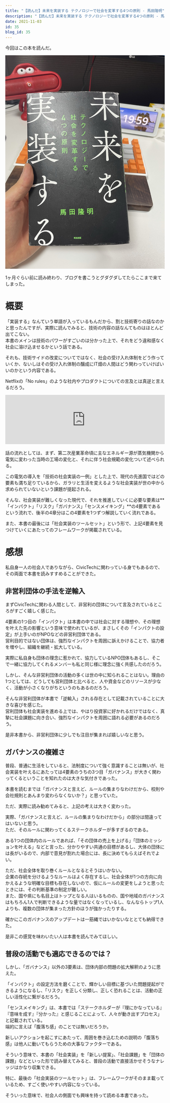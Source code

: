 ```yaml
---
title: "【読んだ】未来を実装する テクノロジーで社会を変革する4つの原則 - 馬田隆明"
description: "【読んだ】未来を実装する テクノロジーで社会を変革する4つの原則 - 馬田隆明"
date: 2021-11-03
id: 35
blog_id: 35
---
```


今回はこの本を読んだ。

![book](./book.jpeg)

1ヶ月ぐらい前に読み終わり、ブログを書こうとグダグダしてたらここまで来てしまった。  

# 概要
「実装する」なんていう単語が入っているもんだから、割と技術寄りの話なのかと思ったんですが、実際に読んでみると、技術の内容の話なんてものはほとんど出てこない。  
本書のメインは技術のパワーがすごいのは分かった上で、それをどう違和感なく社会に溶け込ませるかという話である。

それも、技術サイドの改変についてではなく、社会の受け入れ体制をどう作っていくか、ないしはその受け入れ体制の醸成にIT畑の人間はどう関わっていけばいいのかという内容である。

Netflixの「No rules」のような社内やプロダクトについての言及とは真逆と言えるだろう。

<iframe 
  class="hatenablogcard" 
  style="width:100%;height:155px;max-width:680px;"
  src="https://hatenablog-parts.com/embed?url=https://www.amazon.co.jp/gp/product/4532323673/" 
  width="300" height="150" frameborder="0" scrolling="no">
</iframe>

話の流れとしては、まず、第二次産業革命頃に主なエネルギー源が蒸気機関から電気に変わった当時の工場の変化と、それに伴う社会規範の変化ついて述べられる。

この電気の導入を「技術の社会実装の一例」とした上で、現代の先進国ではどの要素も満ち足りているから、ガラリと生活を変えるような社会実装が世の中から求められていないという課題が提起される。

そんな、社会実装が難しくなった現代で、それを推進していくに必要な要素は**「インパクト」「リスク」「ガバナンス」「センスメイキング」**の4要素であるという流れで、後半の4章分はこの4要素を1つずつ解説していく流れである。

また、本書の最後には「社会実装のツールセット」という形で、上記4要素を見つけていくにあたってのフレームワークが掲載されている。

# 感想
私自身一人の社会人でありながら、CivicTechに関わっている身でもあるので、その両面で本書を読みすすめることができた。

## 非営利団体の手法を逆輸入
まずCivicTechに関わる人間として、非営利の団体について言及されているところがすごく嬉しく感じた。

4要素の1つ目の「インパクト」は本書の中では社会に対する理想や、その理想を叶えた先の影響という意味で使われているが、まさしくその「インパクトの設定」が上手いのがNPOなどの非営利団体である。  
営利目的ではない団体は、強烈なインパクトを周囲に訴えかけることで、協力者を増やし、組織を継続・拡大している。

実際に私自身も団体の理念に惹かれて、協力しているNPO団体もあるし、そこで一緒に協力してくれるメンバーも私と同じ様に理念に強く共感したのだろう。

しかし、そんな非営利団体の活動の多くは世の中に知られることはない。理由の1つとしては、どうしても営利団体と比べると、人や資金などのリソースが少なく、活動が小さくなりがちというのもあるのだろう。

そんな非営利団体が本書で「逆輸入」される存在として記載されていることに大きな喜びを感じた。  
営利団体も社会実装を進める上では、やはり投資家に好かれるだけではなく、真摯に社会課題に向き合い、強烈なインパクトを周囲に語れる必要があるのだろう。

是非本書から、非営利団体に少しでも注目が集まれば嬉しいなと思う。

## ガバナンスの複雑さ
普段、普通に生活をしていると、法制度について強く意識することは無いが、社会実装を叶えるにあたっては4要素のうちの3つ目「ガバナンス」が大きく関わってくるということを知れたのは大きな気付きであった。

本書を読むまでは「ガバナンスと言えど、ルールの集まりなわけだから、校則や会社規則とあんまり変わらなくないか？」と思っていた。

ただ、実際に読み勧めてみると、上記の考えは大きく変わった。

実際、「ガバナンスと言えど、ルールの集まりなわけだから」の部分は間違ってはいないと思う。  
ただ、そのルールに関わってくるステークホルダーが多すぎるのである。

ある1つの団体内のルールであれば、「その団体の売上を上げる」「団体のミッションを叶える」などと言った、分かりやすい共通の目標があるし、大体の団体には長がいるので、内部で意見が割れた場合には、長に決めてもらえばそれでよい。

ただ、社会全体を取り巻くルールとなるとそうはいかない。  
企業の存続を分けるようなルールはよく存在するし、社会全体が1つの方向に向かえるような明確な目標も存在しないので、仮にルールの変更をしようと思ったときには、その判断基準の制定が難しい。  
また、国や県にも名目上はトップとなる人はいるものの、国や地域のガバナンスはもちろん1人で判断できるような量ではなくなっているし、なんならトップ1人よりも、複数の団体が集まった方針のほうが強かったりする。

確かにこのガバナンスのアップデートは一筋縄ではいかないなととても納得できた。

是非この感覚を味わいたい人は本書を読んでみてほしい。

## 普段の活動でも適応できるのでは？
しかし、「ガバナンス」以外の3要素は、団体内部の問題の拡大解釈のように思えた。

「インパクト」の設定方法を磨くことで、輝かしい目標に基づいた問題提起ができるようになるし、「リスク」を正しく分類し、正しく恐れることは、活動の正しい活性化に繋がるだろう。

「センスメイキング」は、本書では「ステークホルダーが『理にかなっている』『意味を成す』『分かった』と感じることによって、人々が動き出すプロセス」と記載されている。  
端的に言えば「腹落ち感」のことでは無いだろうか。

新しいアクションを起こすにあたって、周囲を巻き込むための説明の「腹落ち感」は他人に動いてもらうための大事なファクターである。

そういう意味で、本書の「社会実装」を「新しい提案」、「社会課題」を「団体の課題」などといった形で読み替えてみると、普段の活動で直接活かせそうなナレッジはかなり収集できる。

特に、最後の「社会実装のツールセット」は、フレームワークがそのまま載っているため、すごく使いやすい内容になっている。

そういった意味で、社会人の側面でも興味を持って読める本書であった。